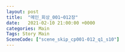 ```yaml
---
layout: post
title:  "메인_회상_001~012장"
date:   2021-02-10 21:00:00 +0000
categories: Main
Tags: Story Main
SceneCode: ["scene_skip_cp001-012_q1_s10"]
---
```

